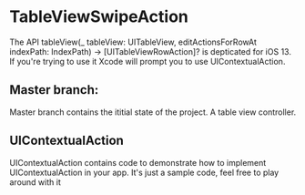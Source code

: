 # TableViewSwipeAction

The API tableView(_ tableView: UITableView, editActionsForRowAt indexPath: IndexPath) -> [UITableViewRowAction]? is depticated for iOS 13. If you're trying to use it Xcode will prompt you to use UIContextualAction. 

## Master branch: 

Master branch contains the ititial state of the project. A table view controller.

## UIContextualAction

UIContextualAction contains code to demonstrate how to implement UIContextualAction in your app. It's just a sample code, feel free to play around with it 

